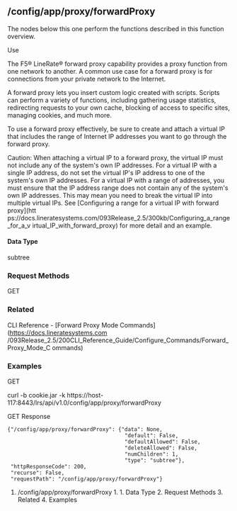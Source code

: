 ## /config/app/proxy/forwardProxy

The nodes below this one perform the functions described in this function
overview.

Use

The F5® LineRate® forward proxy capability provides a proxy function from one
network to another. A common use case for a forward proxy is for connections
from your private network to the Internet.

A forward proxy lets you insert custom logic created with scripts. Scripts can
perform a variety of functions, including gathering usage statistics,
redirecting requests to your own cache, blocking of access to specific sites,
managing cookies, and much more.

To use a forward proxy effectively, be sure to create and attach a virtual IP
that includes the range of Internet IP addresses you want to go through the
forward proxy.

Caution: When attaching a virtual IP to a forward proxy, the virtual IP must
not include any of the system's own IP addresses. For a virtual IP with a
single IP address, do not set the virtual IP's IP address to one of the
system's own IP addresses. For a virtual IP with a range of addresses, you
must ensure that the IP address range does not contain any of the system's own
IP addresses. This may mean you need to break the virtual IP into multiple
virtual IPs. See [Configuring a range for a virtual IP with forward proxy](htt
ps://docs.lineratesystems.com/093Release_2.5/300kb/Configuring_a_range_for_a_v
irtual_IP_with_forward_proxy) for more detail and an example.

#### Data Type

subtree

### Request Methods

GET

### Related

CLI Reference - [Forward Proxy Mode Commands](https://docs.lineratesystems.com
/093Release_2.5/200CLI_Reference_Guide/Configure_Commands/Forward_Proxy_Mode_C
ommands)

### Examples

GET

curl -b cookie.jar -k
https://host-117:8443/lrs/api/v1.0/config/app/proxy/forwardProxy

GET Response

    
    {"/config/app/proxy/forwardProxy": {"data": None,
                                         "default": False,
                                         "defaultAllowed": False,
                                         "deleteAllowed": False,
                                         "numChildren": 1,
                                         "type": "subtree"},
     "httpResponseCode": 200,
     "recurse": False,
     "requestPath": "/config/app/proxy/forwardProxy"}
    

  1. /config/app/proxy/forwardProxy
    1.       1. Data Type
    2. Request Methods
    3. Related
    4. Examples

